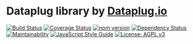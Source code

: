 # Dataplug library by [Dataplug.io](https://dataplug.io)

[![Build Status](https://img.shields.io/travis/dataplug-io/dataplug.svg)](https://travis-ci.org/dataplug-io/dataplug)
[![Coverage Status](https://img.shields.io/coveralls/github/dataplug-io/dataplug.svg)](https://coveralls.io/github/dataplug-io/dataplug?branch=master)
[![npm version](https://badge.fury.io/js/%40dataplug%2Fdataplug.svg)](https://badge.fury.io/js/%40dataplug%2Fdataplug)
[![Dependency Status](https://img.shields.io/librariesio/github/dataplug-io/dataplug.svg)](https://github.com/dataplug-io/dataplug)
[![Maintainability](https://api.codeclimate.com/v1/badges/ae525ee428e821bef95a/maintainability)](https://codeclimate.com/github/dataplug-io/dataplug/maintainability)
[![JavaScript Style Guide](https://img.shields.io/badge/code_style-standard-brightgreen.svg)](https://standardjs.com)
[![License: AGPL v3](https://img.shields.io/badge/License-AGPL%20v3-blue.svg)](https://www.gnu.org/licenses/agpl-3.0)
